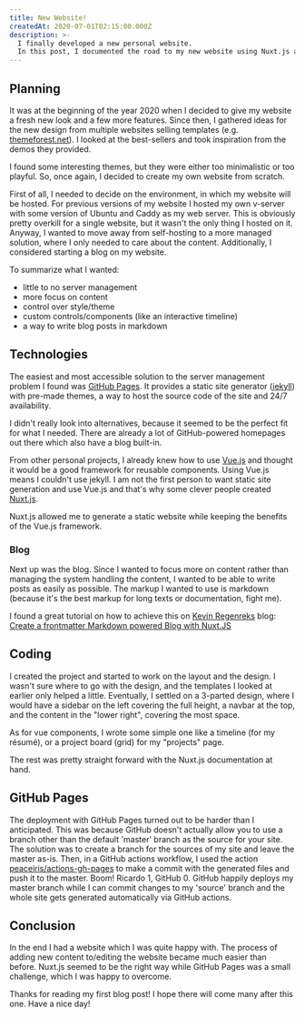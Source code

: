 ```yaml
---
title: New Website!
createdAt: 2020-07-01T02:15:00.000Z
description: >-
  I finally developed a new personal website.
  In this post, I documented the road to my new website using Nuxt.js and GitHub Pages.
---
```


## Planning

It was at the beginning of the year 2020 when I decided to give my website a fresh new look and a few more features.
Since then, I gathered ideas for the new design from multiple websites selling templates (e.g. [themeforest.net](https://themeforst.net/)).
I looked at the best-sellers and took inspiration from the demos they provided.

I found some interesting themes, but they were either too minimalistic or too playful.
So, once again, I decided to create my own website from scratch.

First of all, I needed to decide on the environment, in which my website will be hosted.
For previous versions of my website I hosted my own v-server with some version of Ubuntu and Caddy as my web server.
This is obviously pretty overkill for a single website, but it wasn't the only thing I hosted on it.
Anyway, I wanted to move away from self-hosting to a more managed solution, where I only needed to care about the content.
Additionally, I considered starting a blog on my website.

To summarize what I wanted:

- little to no server management
- more focus on content
- control over style/theme
- custom controls/components (like an interactive timeline)
- a way to write blog posts in markdown

## Technologies

The easiest and most accessible solution to the server management problem I found was [GitHub Pages](https://pages.github.com/).
It provides a static site generator ([jekyll](https://jekyllrb.com/)) with pre-made themes, a way to host the source code of the site and 24/7 availability.

I didn't really look into alternatives, because it seemed to be the perfect fit for what I needed.
There are already a lot of GitHub-powered homepages out there which also have a blog built-in.

From other personal projects, I already knew how to use [Vue.js](https://vuejs.org/) and thought it would be a good framework for reusable components.
Using Vue.js means I couldn't use jekyll.
I am not the first person to want static site generation and use Vue.js and that's why some clever people created [Nuxt.js](https://nuxtjs.org/).

Nuxt.js allowed me to generate a static website while keeping the benefits of the Vue.js framework.

### Blog

Next up was the blog.
Since I wanted to focus more on content rather than managing the system handling the content, I wanted to be able to write posts as easily as possible.
The markup I wanted to use is markdown (because it's the best markup for long texts or documentation, fight me).

I found a great tutorial on how to achieve this on [Kevin Regenreks](https://twitter.com/kregenrek) blog: [Create a frontmatter Markdown powered Blog with Nuxt.JS](https://regenrek.com/posts/create-a-frontmatter-markdown-powered-blog-with-nuxt.js/)

## Coding

I created the project and started to work on the layout and the design.
I wasn't sure where to go with the design, and the templates I looked at earlier only helped a little.
Eventually, I settled on a 3-parted design, where I would have a sidebar on the left covering the full height, a navbar at the top, and the content in the "lower right", covering the most space.

As for vue components, I wrote some simple one like a timeline (for my résumé), or a project board (grid) for my "projects" page.

The rest was pretty straight forward with the Nuxt.js documentation at hand.

## GitHub Pages

The deployment with GitHub Pages turned out to be harder than I anticipated.
This was because GitHub doesn't actually allow you to use a branch other than the default 'master' branch as the source for your site.
The solution was to create a branch for the sources of my site and leave the master as-is.
Then, in a GitHub actions workflow, I used the action [peaceiris/actions-gh-pages](https://github.com/peaceiris/actions-gh-pages) to make a commit with the generated files and push it to the master.
Boom! Ricardo 1, GitHub 0.
GitHub happily deploys my master branch while I can commit changes to my 'source' branch and the whole site gets generated automatically via GitHub actions.

## Conclusion

In the end I had a website which I was quite happy with.
The process of adding new content to/editing the website became much easier than before.
Nuxt.js seemed to be the right way while GitHub Pages was a small challenge, which I was happy to overcome.

Thanks for reading my first blog post! I hope there will come many after this one. Have a nice day!
